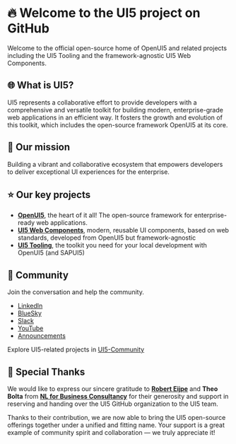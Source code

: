 # :fire: Welcome to the UI5 project on GitHub

Welcome to the official open-source home of OpenUI5 and related projects including the UI5 Tooling and the framework-agnostic UI5 Web Components.

## :globe_with_meridians: What is UI5?

UI5 represents a collaborative effort to provide developers with a comprehensive and versatile toolkit for building modern, enterprise-grade web applications in an efficient way. It fosters the growth and evolution of this toolkit, which includes the open-source framework OpenUI5 at its core. 

## :rocket: Our mission 

Building a vibrant and collaborative ecosystem that empowers developers to deliver exceptional UI experiences for the enterprise.

## :star: Our key projects

* [**OpenUI5**](https://sdk.openui5.org/), the heart of it all! The open-source framework for enterprise-ready web applications.
* [**UI5 Web Components**](https://sap.github.io/ui5-webcomponents/), modern, reusable UI components, based on web standards, developed from OpenUI5 but framework-agnostic
* [**UI5 Tooling**](https://sap.github.io/ui5-tooling/), the toolkit you need for your local development with OpenUI5 (and SAPUI5)

<!--
Besides our key projects you will find here also official documentation and relevant learning content:

OpenUI5 Documentation ()
Tutorials()
-->

## :speech_balloon: Community

Join the conversation and help the community.

* [LinkedIn](https://www.linkedin.com/company/openui5) 
* [BlueSky](https://twitter.com/yourorg)
* [Slack](https://ui5-slack-invite.cfapps.eu10.hana.ondemand.com/) 
* [YouTube](https://www.youtube.com/user/openui5videos) 
* [Announcements](https://github.com/ui5/announcements)

Explore UI5-related projects in [UI5-Community](https://github.com/UI5-community) 

## :pray: Special Thanks

We would like to express our sincere gratitude to [**Robert Eijpe**](https://github.com/raeijpe) and **Theo Bolta** from [**NL for Business Consultancy**](https://www.nl4b.com/) for their generosity and support in reserving and handing over the UI5 GitHub organization to the UI5 team.

Thanks to their contribution, we are now able to bring the UI5 open-source offerings together under a unified and fitting name. Your support is a great example of community spirit and collaboration — we truly appreciate it!
